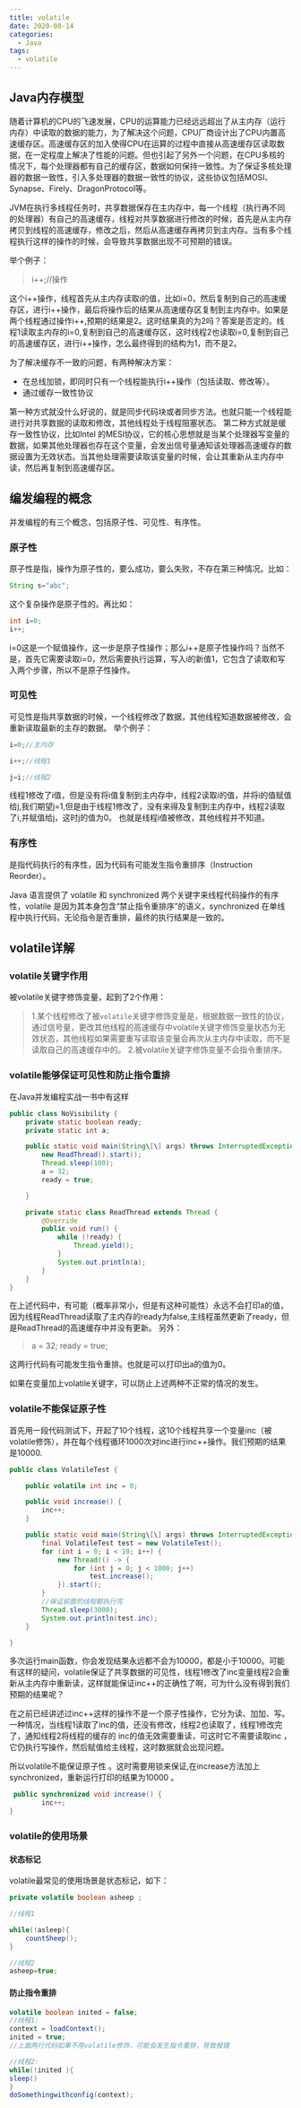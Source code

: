 ```yaml
---
title: volatile
date: 2020-08-14
categories:
  - Java
tags:
  - volatile
---
```

## Java内存模型

随着计算机的CPU的飞速发展，CPU的运算能力已经远远超出了从主内存（运行内存）中读取的数据的能力，为了解决这个问题，CPU厂商设计出了CPU内置高速缓存区。高速缓存区的加入使得CPU在运算的过程中直接从高速缓存区读取数据，在一定程度上解决了性能的问题。但也引起了另外一个问题，在CPU多核的情况下，每个处理器都有自己的缓存区，数据如何保持一致性。为了保证多核处理器的数据一致性，引入多处理器的数据一致性的协议，这些协议包括MOSI、Synapse、Firely、DragonProtocol等。

JVM在执行多线程任务时，共享数据保存在主内存中，每一个线程（执行再不同的处理器）有自己的高速缓存，线程对共享数据进行修改的时候，首先是从主内存拷贝到线程的高速缓存，修改之后，然后从高速缓存再拷贝到主内存。当有多个线程执行这样的操作的时候，会导致共享数据出现不可预期的错误。

举个例子：

> i++;//操作

这个i++操作，线程首先从主内存读取i的值，比如i=0，然后复制到自己的高速缓存区，进行i++操作，最后将操作后的结果从高速缓存区复制到主内存中。如果是两个线程通过操作i++,预期的结果是2。这时结果真的为2吗？答案是否定的。线程1读取主内存的i=0,复制到自己的高速缓存区，这时线程2也读取i=0,复制到自己的高速缓存区，进行i++操作，怎么最终得到的结构为1，而不是2。

为了解决缓存不一致的问题，有两种解决方案：

- 在总线加锁，即同时只有一个线程能执行i++操作（包括读取、修改等）。
- 通过缓存一致性协议

第一种方式就没什么好说的，就是同步代码块或者同步方法。也就只能一个线程能进行对共享数据的读取和修改，其他线程处于线程阻塞状态。 第二种方式就是缓存一致性协议，比如Intel 的MESI协议，它的核心思想就是当某个处理器写变量的数据，如果其他处理器也存在这个变量，会发出信号量通知该处理器高速缓存的数据设置为无效状态。当其他处理需要读取该变量的时候，会让其重新从主内存中读，然后再复制到高速缓存区。

## 编发编程的概念

并发编程的有三个概念，包括原子性、可见性、有序性。

### 原子性

原子性是指，操作为原子性的，要么成功，要么失败，不存在第三种情况。比如：

```java
String s="abc";
```

这个复杂操作是原子性的。再比如：

```java
int i=0;
i++;
```

i=0这是一个赋值操作，这一步是原子性操作；那么i++是原子性操作吗？当然不是，首先它需要读取i=0，然后需要执行运算，写入i的新值1，它包含了读取和写入两个步骤，所以不是原子性操作。

### 可见性

可见性是指共享数据的时候，一个线程修改了数据，其他线程知道数据被修改，会重新读取最新的主存的数据。 举个例子：

```java
i=0;//主内存

i++;//线程1

j=i;//线程2
```

线程1修改了i值，但是没有将i值复制到主内存中，线程2读取i的值，并将i的值赋值给j,我们期望j=1,但是由于线程1修改了，没有来得及复制到主内存中，线程2读取了i,并赋值给j，这时j的值为0。 也就是线程i值被修改，其他线程并不知道。

### 有序性

是指代码执行的有序性，因为代码有可能发生指令重排序（Instruction Reorder）。

Java 语言提供了 volatile 和 synchronized 两个关键字来线程代码操作的有序性，volatile 是因为其本身包含“禁止指令重排序”的语义，synchronized 在单线程中执行代码，无论指令是否重排，最终的执行结果是一致的。

## volatile详解

### volatile关键字作用

被volatile关键字修饰变量，起到了2个作用：

> 1.某个线程修改了被`volatile`关键字修饰变量是，根据数据一致性的协议，通过信号量，更改其他线程的高速缓存中volatile关键字修饰变量状态为无效状态，其他线程如果需要重写读取该变量会再次从主内存中读取，而不是读取自己的高速缓存中的。 2.被volatile关键字修饰变量不会指令重排序。

### volatile能够保证可见性和防止指令重排

在Java并发编程实战一书中有这样

```java
public class NoVisibility {
    private static boolean ready;
    private static int a;

    public static void main(String\[\] args) throws InterruptedException {
        new ReadThread().start();
        Thread.sleep(100);
        a = 32;
        ready = true;

    }

    private static class ReadThread extends Thread {
        @Override
        public void run() {
            while (!ready) {
                Thread.yield();
            }
            System.out.println(a);
        }
    }
}
```

在上述代码中，有可能（概率非常小，但是有这种可能性）永远不会打印a的值，因为线程ReadThread读取了主内存的ready为false,主线程虽然更新了ready，但是ReadThread的高速缓存中并没有更新。 另外：

> a = 32; ready = true;

这两行代码有可能发生指令重排。也就是可以打印出a的值为0。

如果在变量加上volatile关键字，可以防止上述两种不正常的情况的发生。

### volatile不能保证原子性

首先用一段代码测试下，开起了10个线程，这10个线程共享一个变量inc（被volatile修饰），并在每个线程循环1000次对inc进行inc++操作。我们预期的结果是10000.

```java
public class VolatileTest {

    public volatile int inc = 0;

    public void increase() {
        inc++;
    }

    public static void main(String\[\] args) throws InterruptedException {
        final VolatileTest test = new VolatileTest();
        for (int i = 0; i < 10; i++) {
            new Thread(() -> {
                for (int j = 0; j < 1000; j++)
                    test.increase();
            }).start();
        }
        //保证前面的线程都执行完
        Thread.sleep(3000);
        System.out.println(test.inc);
    }

}
```

多次运行main函数，你会发现结果永远都不会为10000，都是小于10000。可能有这样的疑问，volatile保证了共享数据的可见性，线程1修改了inc变量线程2会重新从主内存中重新读，这样就能保证inc++的正确性了啊，可为什么没有得到我们预期的结果呢？

在之前已经讲述过inc++这样的操作不是一个原子性操作，它分为读、加加、写。一种情况，当线程1读取了inc的值，还没有修改，线程2也读取了，线程1修改完了，通知线程2将线程的缓存的 inc的值无效需要重读，可这时它不需要读取inc ，它仍执行写操作，然后赋值给主线程，这时数据就会出现问题。

所以volatile不能保证原子性 。这时需要用锁来保证,在increase方法加上synchronized，重新运行打印的结果为10000 。

```java
 public synchronized void increase() {
        inc++;
}
```

### volatile的使用场景

#### 状态标记

volatile最常见的使用场景是状态标记，如下：

```java
private volatile boolean asheep ;

//线程1

while(!asleep){
    countSheep();
}

//线程2
asheep=true;
```

#### 防止指令重排

```java
volatile boolean inited = false;
//线程1:
context = loadContext();  
inited = true;  
//上面两行代码如果不用volatile修饰，可能会发生指令重排，导致报错

//线程2:
while(!inited ){
sleep()
}
doSomethingwithconfig(context);
```

